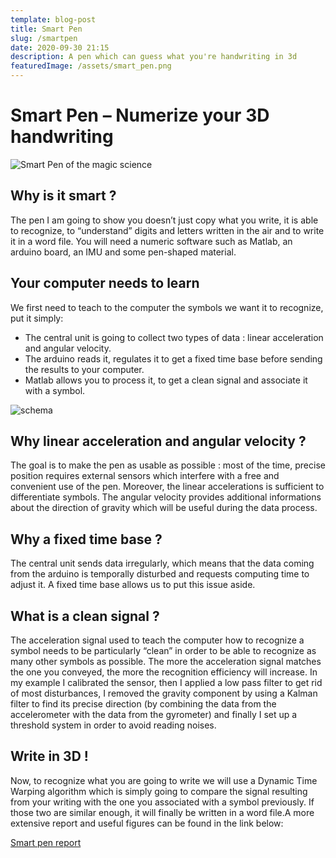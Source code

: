 ```yaml
---
template: blog-post
title: Smart Pen
slug: /smartpen
date: 2020-09-30 21:15
description: A pen which can guess what you're handwriting in 3d
featuredImage: /assets/smart_pen.png
---
```

<!--StartFragment-->

# Smart Pen – Numerize your 3D handwriting

![Smart Pen of the magic science](https://nicolas-robotics-portfolio.netlify.app/static/e0c3d4685a807504b92b563c6f535bbc/ec1a3/smart_pen.png)

## Why is it smart ?

The pen I am going to show you doesn’t just copy what you write, it is able to recognize, to “understand” digits and letters written in the air and to write it in a word file. You will need a numeric software such as Matlab, an arduino board, an IMU and some pen-shaped material.

## Your computer needs to learn

We first need to teach to the computer the symbols we want it to recognize, put it simply:

* The central unit is going to collect two types of data : linear acceleration and angular velocity.
* The arduino reads it, regulates it to get a fixed time base before sending the results to your computer.
* Matlab allows you to process it, to get a clean signal and associate it with a symbol.

![schema](https://nicolas-robotics-portfolio.netlify.app/static/3a1cbed5771e9cb441c14c1766ccb437/60290/pen_schema.png)

## Why linear acceleration and angular velocity ?

The goal is to make the pen as usable as possible : most of the time, precise position requires external sensors which interfere with a free and convenient use of the pen. Moreover, the linear accelerations is sufficient to differentiate symbols. The angular velocity provides additional informations about the direction of gravity which will be useful during the data process.

## Why a fixed time base ?

The central unit sends data irregularly, which means that the data coming from the arduino is temporally disturbed and requests computing time to adjust it. A fixed time base allows us to put this issue aside.

## What is a clean signal ?

The acceleration signal used to teach the computer how to recognize a symbol needs to be particularly “clean” in order to be able to recognize as many other symbols as possible. The more the acceleration signal matches the one you conveyed, the more the recognition efficiency will increase. In my example I calibrated the sensor, then I applied a low pass filter to get rid of most disturbances, I removed the gravity component by using a Kalman filter to find its precise direction (by combining the data from the accelerometer with the data from the gyrometer) and finally I set up a threshold system in order to avoid reading noises.

## Write in 3D !

Now, to recognize what you are going to write we will use a Dynamic Time Warping algorithm which is simply going to compare the signal resulting from your writing with the one you associated with a symbol previously. If those two are similar enough, it will finally be written in a word file.A more extensive report and useful figures can be found in the link below:

[Smart pen report](https://nicolas-robotics-portfolio.netlify.app/static/7550be49d6549bbc3f50a37e05527250/PJE.pdf)



<!--EndFragment-->
